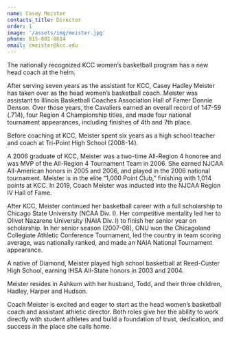 ```yaml
---
name: Casey Meister
contacts_title: Director
order: 1
image: '/assets/img/meister.jpg'
phone: 815-802-8614
email: cmeister@kcc.edu
---
```


The nationally recognized KCC women’s basketball program has a new head coach at the helm. 

After serving seven years as the assistant for KCC, Casey Hadley Meister has taken over as the head women’s basketball coach. Meister was assistant to Illinois Basketball Coaches Association Hall of Famer Donnie Denson. Over those years, the Cavaliers earned an overall record of 147-59 (.714), four Region 4 Championship titles, and made four national tournament appearances, including finishes of 4th and 7th place.

Before coaching at KCC, Meister spent six years as a high school teacher and coach at Tri-Point High School (2008-14). 

A 2006 graduate of KCC, Meister was a two-time All-Region 4 honoree and was MVP of the All-Region 4 Tournament Team in 2006. She earned NJCAA All-American honors in 2005 and 2006, and played in the 2006 national tournament. Meister is in the elite “1,000 Point Club,” finishing with 1,014 points at KCC. In 2019, Coach Meister was inducted into the NJCAA Region IV Hall of Fame.

After KCC, Meister continued her basketball career with a full scholarship to Chicago State University (NCAA Div. I). Her competitive mentality led her to Olivet Nazarene University (NAIA Div. I) to finish her senior year on scholarship. In her senior season (2007-08), ONU won the Chicagoland Collegiate Athletic Conference Tournament, led the country in team scoring average, was nationally ranked, and made an NAIA National Tournament appearance. 

A native of Diamond, Meister played high school basketball at Reed-Custer High School, earning IHSA All-State honors in 2003 and 2004. 

Meister resides in Ashkum with her husband, Todd, and their three children, Hadley, Harper and Hudson. 

Coach Meister is excited and eager to start as the head women’s basketball coach and assistant athletic director. Both roles give her the ability to work directly with student athletes and build a foundation of trust, dedication, and success in the place she calls home.
